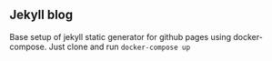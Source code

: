 ## Jekyll blog

Base setup of jekyll static generator for github pages using 
docker-compose. Just clone and run `docker-compose up`  
